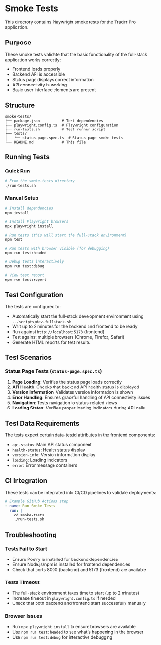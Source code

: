 # Smoke Tests

This directory contains Playwright smoke tests for the Trader Pro application.

## Purpose

These smoke tests validate that the basic functionality of the full-stack application works correctly:

- Frontend loads properly
- Backend API is accessible
- Status page displays correct information
- API connectivity is working
- Basic user interface elements are present

## Structure

```
smoke-tests/
├── package.json          # Test dependencies
├── playwright.config.ts  # Playwright configuration
├── run-tests.sh          # Test runner script
├── tests/
│   └── status-page.spec.ts  # Status page smoke tests
└── README.md             # This file
```

## Running Tests

### Quick Run
```bash
# From the smoke-tests directory
./run-tests.sh
```

### Manual Setup
```bash
# Install dependencies
npm install

# Install Playwright browsers
npx playwright install

# Run tests (this will start the full-stack environment)
npm test

# Run tests with browser visible (for debugging)
npm run test:headed

# Debug tests interactively
npm run test:debug

# View test report
npm run test:report
```

## Test Configuration

The tests are configured to:
- Automatically start the full-stack development environment using `../scripts/dev-fullstack.sh`
- Wait up to 2 minutes for the backend and frontend to be ready
- Run against `http://localhost:5173` (frontend)
- Test against multiple browsers (Chrome, Firefox, Safari)
- Generate HTML reports for test results

## Test Scenarios

### Status Page Tests (`status-page.spec.ts`)

1. **Page Loading**: Verifies the status page loads correctly
2. **API Health**: Checks that backend API health status is displayed
3. **Version Information**: Validates version information is shown
4. **Error Handling**: Ensures graceful handling of API connectivity issues
5. **Navigation**: Tests navigation to status-related views
6. **Loading States**: Verifies proper loading indicators during API calls

## Test Data Requirements

The tests expect certain data-testid attributes in the frontend components:
- `api-status`: Main API status component
- `health-status`: Health status display
- `version-info`: Version information display
- `loading`: Loading indicators
- `error`: Error message containers

## CI Integration

These tests can be integrated into CI/CD pipelines to validate deployments:

```yaml
# Example GitHub Actions step
- name: Run Smoke Tests
  run: |
    cd smoke-tests
    ./run-tests.sh
```

## Troubleshooting

### Tests Fail to Start
- Ensure Poetry is installed for backend dependencies
- Ensure Node.js/npm is installed for frontend dependencies
- Check that ports 8000 (backend) and 5173 (frontend) are available

### Tests Timeout
- The full-stack environment takes time to start (up to 2 minutes)
- Increase timeout in `playwright.config.ts` if needed
- Check that both backend and frontend start successfully manually

### Browser Issues
- Run `npx playwright install` to ensure browsers are available
- Use `npm run test:headed` to see what's happening in the browser
- Use `npm run test:debug` for interactive debugging